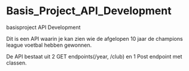 # Basis_Project_API_Development
basisproject API Development

Dit is een API waarin je kan zien wie de afgelopen 10 jaar de champions league voetbal hebben gewonnen.

De API bestaat uit 2 GET endpoints(/year, /club) en 1 Post endpoint met classen.

